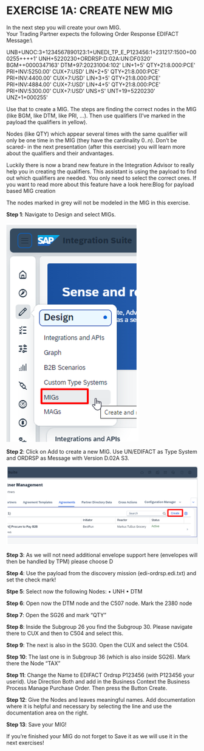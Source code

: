 # **EXERCISE 1A: CREATE NEW MIG**

In the next step you will create your own MIG. \
Your Trading Partner expects the following Order Response EDIFACT Message:\

UNB+UNOC:3+1234567890123:1+UNEDI_TP_E_P123456:1+231217:1500+000255++++1'
UNH+5220230+ORDRSP:D:02A:UN:DF0320'
BGM++0000347163'
DTM+97:20231004:102'
LIN+1+5'
QTY+21:8.000:PCE'
PRI+INV:5250.00'
CUX+7:USD'
LIN+2+5'
QTY+21:8.000:PCE'
PRI+INV:4400.00'
CUX+7:USD'
LIN+3+5'
QTY+21:8.000:PCE'
PRI+INV:4884.00'
CUX+7:USD'
LIN+4+5'
QTY+21:8.000:PCE'
PRI+INV:5300.00'
CUX+7:USD'
UNS+S'
UNT+19+5220230'
UNZ+1+000255'

Use that to create a MIG. The steps are finding the correct nodes in the MIG (like BGM, like DTM, like PRI, …). Then use qualifiers (I’ve marked in the payload the qualifiers in yellow).

Nodes (like QTY) which appear several times with the same qualifier will only be one time in the MIG (they have the cardinality 0..n). Don’t be scared- in the next presentation (after this exercise) you will learn more about the qualifiers and their andvantages.

Luckily there is now a brand new feature in the Integration Advisor to really help you in creating the qualifiers. This assistant is using the payload to find out which qualifiers are needed. You only need to select the correct ones. If you want to read more about this feature have a look here:Blog for payload based MIG creation

The nodes marked in grey will not be modeled in the MIG in this exercise.

**Step 1**: Navigate to Design and select MIGs.

![image](https://github.com/SAP-samples/integration-suite-b2b-exercises-basic/blob/main/exercises/Ex01/2/assets/2.1.png)


**Step 2**: Click on Add to create a new MIG. Use UN/EDIFACT as Type System and ORDRSP as Message with Version D.02A S3.

![image](https://github.com/SAP-samples/integration-suite-b2b-exercises-basic/blob/main/exercises/Ex01/2/assets/2.2.png)


**Step 3**: As we will not need additional envelope support here (envelopes will then be handled by TPM) please choose D

**Step 4**: Use the payload from the discovery mission (edi-ordrsp.edi.txt) and set the check mark!

**Stpe 5**: Select now the following Nodes:
•	UNH
•	DTM

**Step 6**: Open now the DTM node and the C507 node. Mark the 2380 node

**Step 7**: Open the SG26 and mark “QTY”

**Step 8**: Inside the Subgroup 26 you find the Subgroup 30. Please navigate there to CUX and then to C504 and select this.

**Step 9**: The next is also in the SG30. Open the CUX and select the C504.

**Step 10**: The last one is in Subgroup 36 (which is also inside SG26). Mark there the Node “TAX”

**Step 11**: Change the Name to EDIFACT Ordrsp P123456 (with P123456 your userid). Use Direction Both and add in the Business Context the Business Process Manage Purchase Order. Then press the Button Create.

**Step 12**: Give the Nodes and leaves meaningful names. Add documentation where it is helpful and necessary by selecting the line and use the documentation area on the right.

**Step 13**: Save your MIG!

If you’re finished your MIG do not forget to Save it as we will use it in the next exercises!
